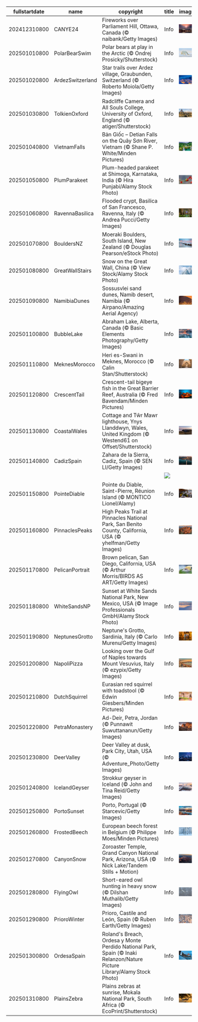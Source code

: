 |fullstartdate|name|copyright|title|image|
|--|--|--|--|--|
202412310800|CANYE24|Fireworks over Parliament Hill, Ottawa, Canada (© naibank/Getty Images)|Info|![](/en-AU/2025/01/202412310800CANYE24.jpg)|
202501010800|PolarBearSwim|Polar bears at play in the Arctic (© Ondrej Prosicky/Shutterstock)|Info|![](/en-AU/2025/01/202501010800PolarBearSwim.jpg)|
202501020800|ArdezSwitzerland|Star trails over Ardez village, Graubunden, Switzerland (© Roberto Moiola/Getty Images)|Info|![](/en-AU/2025/01/202501020800ArdezSwitzerland.jpg)|
202501030800|TolkienOxford|Radcliffe Camera and All Souls College, University of Oxford, England (© atiger/Shutterstock)|Info|![](/en-AU/2025/01/202501030800TolkienOxford.jpg)|
202501040800|VietnamFalls|Bản Giốc – Detian Falls on the Quây Sơn River, Vietnam (© Shane P. White/Minden Pictures)|Info|![](/en-AU/2025/01/202501040800VietnamFalls.jpg)|
202501050800|PlumParakeet|Plum-headed parakeet at Shimoga, Karnataka, India (© Hira Punjabi/Alamy Stock Photo)|Info|![](/en-AU/2025/01/202501050800PlumParakeet.jpg)|
202501060800|RavennaBasilica|Flooded crypt, Basilica of San Francesco, Ravenna, Italy (© Andrea Pucci/Getty Images)|Info|![](/en-AU/2025/01/202501060800RavennaBasilica.jpg)|
202501070800|BouldersNZ|Moeraki Boulders, South Island, New Zealand (© Douglas Pearson/eStock Photo)|Info|![](/en-AU/2025/01/202501070800BouldersNZ.jpg)|
202501080800|GreatWallStairs|Snow on the Great Wall, China (© View Stock/Alamy Stock Photo)|Info|![](/en-AU/2025/01/202501080800GreatWallStairs.jpg)|
202501090800|NamibiaDunes|Sossusvlei sand dunes, Namib desert, Namibia (© Airpano/Amazing Aerial Agency)|Info|![](/en-AU/2025/01/202501090800NamibiaDunes.jpg)|
202501100800|BubbleLake|Abraham Lake, Alberta, Canada (© Basic Elements Photography/Getty Images)|Info|![](/en-AU/2025/01/202501100800BubbleLake.jpg)|
202501110800|MeknesMorocco|Heri es-Swani in Meknes, Morocco (© Calin Stan/Shutterstock)|Info|![](/en-AU/2025/01/202501110800MeknesMorocco.jpg)|
202501120800|CrescentTail|Crescent-tail bigeye fish in the Great Barrier Reef, Australia (© Fred Bavendam/Minden Pictures)|Info|![](/en-AU/2025/01/202501120800CrescentTail.jpg)|
202501130800|CoastalWales|Cottage and Tŵr Mawr lighthouse, Ynys Llanddwyn, Wales, United Kingdom (© Westend61 on Offset/Shutterstock)|Info|![](/en-AU/2025/01/202501130800CoastalWales.jpg)|
202501140800|CadizSpain|Zahara de la Sierra, Cadiz, Spain (© SEN LI/Getty Images)|Info|![](/en-AU/2025/01/202501140800CadizSpain.jpg)|
||||![](/en-AU/2025/01/.jpg)|
202501150800|PointeDiable|Pointe du Diable, Saint-Pierre, Réunion Island (© MONTICO Lionel/Alamy)|Info|![](/en-AU/2025/01/202501150800PointeDiable.jpg)|
202501160800|PinnaclesPeaks|High Peaks Trail at Pinnacles National Park, San Benito County, California, USA (© yhelfman/Getty Images)|Info|![](/en-AU/2025/01/202501160800PinnaclesPeaks.jpg)|
202501170800|PelicanPortrait|Brown pelican, San Diego, California, USA (© Arthur Morris/BIRDS AS ART/Getty Images)|Info|![](/en-AU/2025/01/202501170800PelicanPortrait.jpg)|
202501180800|WhiteSandsNP|Sunset at White Sands National Park, New Mexico, USA (© Image Professionals GmbH/Alamy Stock Photo)|Info|![](/en-AU/2025/01/202501180800WhiteSandsNP.jpg)|
202501190800|NeptunesGrotto|Neptune's Grotto, Sardinia, Italy (© Carlo Murenu/Getty Images)|Info|![](/en-AU/2025/01/202501190800NeptunesGrotto.jpg)|
202501200800|NapoliPizza|Looking over the Gulf of Naples towards Mount Vesuvius, Italy (© ezypix/Getty Images)|Info|![](/en-AU/2025/01/202501200800NapoliPizza.jpg)|
202501210800|DutchSquirrel|Eurasian red squirrel with toadstool (© Edwin Giesbers/Minden Pictures)|Info|![](/en-AU/2025/01/202501210800DutchSquirrel.jpg)|
202501220800|PetraMonastery|Ad-Deir, Petra, Jordan (© Punnawit Suwuttananun/Getty Images)|Info|![](/en-AU/2025/01/202501220800PetraMonastery.jpg)|
202501230800|DeerValley|Deer Valley at dusk, Park City, Utah, USA (© Adventure_Photo/Getty Images)|Info|![](/en-AU/2025/01/202501230800DeerValley.jpg)|
202501240800|IcelandGeyser|Strokkur geyser in Iceland (© John and Tina Reid/Getty Images)|Info|![](/en-AU/2025/01/202501240800IcelandGeyser.jpg)|
202501250800|PortoSunset|Porto, Portugal (© Starcevic/Getty Images)|Info|![](/en-AU/2025/01/202501250800PortoSunset.jpg)|
202501260800|FrostedBeech|European beech forest in Belgium (© Philippe Moes/Minden Pictures)|Info|![](/en-AU/2025/01/202501260800FrostedBeech.jpg)|
202501270800|CanyonSnow|Zoroaster Temple, Grand Canyon National Park, Arizona, USA (© Nick Lake/Tandem Stills + Motion)|Info|![](/en-AU/2025/01/202501270800CanyonSnow.jpg)|
202501280800|FlyingOwl|Short-eared owl hunting in heavy snow (© Dilshan Muthalib/Getty Images)|Info|![](/en-AU/2025/01/202501280800FlyingOwl.jpg)|
202501290800|PrioroWinter|Prioro, Castile and León, Spain (© Ruben Earth/Getty Images)|Info|![](/en-AU/2025/01/202501290800PrioroWinter.jpg)|
202501300800|OrdesaSpain|Roland's Breach, Ordesa y Monte Perdido National Park, Spain (© Inaki Relanzon/Nature Picture Library/Alamy Stock Photo)|Info|![](/en-AU/2025/01/202501300800OrdesaSpain.jpg)|
202501310800|PlainsZebra|Plains zebras at sunrise, Mokala National Park, South Africa (© EcoPrint/Shutterstock)|Info|![](/en-AU/2025/01/202501310800PlainsZebra.jpg)|
